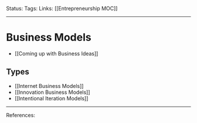 Status:
Tags:
Links: [[Entrepreneurship MOC]]
___
# Business Models
- [[Coming up with Business Ideas]]
## Types
- [[Internet Business Models]]
- [[Innovation Business Models]]
- [[Intentional Iteration Models]]
___
References: